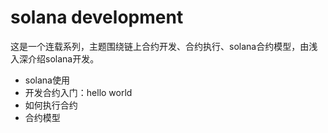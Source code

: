 # solana development

这是一个连载系列，主题围绕链上合约开发、合约执行、solana合约模型，由浅入深介绍solana开发。

* solana使用
* 开发合约入门：hello world
* 如何执行合约
* 合约模型